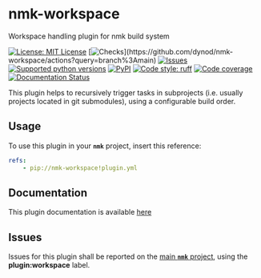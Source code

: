 # nmk-workspace
Workspace handling plugin for nmk build system

<!-- NMK-BADGES-BEGIN -->
[![License: MIT License](https://img.shields.io/github/license/dynod/nmk-workspace)](https://github.com/dynod/nmk-workspace/blob/main/LICENSE)
[![Checks](https://img.shields.io/github/actions/workflow/status/dynod/nmk-workspace/build.yml?branch=main&label=build%20%26%20u.t.)](https://github.com/dynod/nmk-workspace/actions?query=branch%3Amain)
[![Issues](https://img.shields.io/github/issues-search/dynod/nmk?label=issues&query=is%3Aopen+is%3Aissue+label%3Aplugin%3Aworkspace)](https://github.com/dynod/nmk/issues?q=is%3Aopen+is%3Aissue+label%3Aplugin%3Aworkspace)
[![Supported python versions](https://img.shields.io/badge/python-3.9%20--%203.13-blue)](https://www.python.org/)
[![PyPI](https://img.shields.io/pypi/v/nmk-workspace)](https://pypi.org/project/nmk-workspace/)
[![Code style: ruff](https://img.shields.io/badge/code%20style-ruff-000000.svg)](https://astral.sh/ruff)
[![Code coverage](https://img.shields.io/codecov/c/github/dynod/nmk-workspace)](https://app.codecov.io/gh/dynod/nmk-workspace)
[![Documentation Status](https://readthedocs.org/projects/nmk-workspace/badge/?version=stable)](https://nmk-workspace.readthedocs.io/)
<!-- NMK-BADGES-END -->

This plugin helps to recursively trigger tasks in subprojects (i.e. usually projects located in git submodules), using a configurable build order.

## Usage

To use this plugin in your **`nmk`** project, insert this reference:
```yaml
refs:
    - pip://nmk-workspace!plugin.yml
```

## Documentation

This plugin documentation is available [here](https://nmk-workspace.readthedocs.io/)

## Issues

Issues for this plugin shall be reported on the [main  **`nmk`** project](https://github.com/dynod/nmk/issues), using the **plugin:workspace** label.

